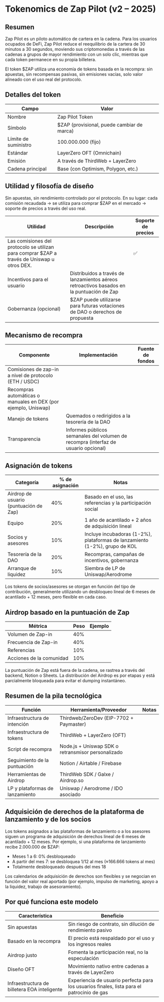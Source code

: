 # Tokenomics de Zap Pilot (v2 – 2025)

## Resumen

Zap Pilot es un piloto automático de cartera en la cadena. Para los usuarios ocupados de DeFi, Zap
Pilot reduce el reequilibrio de la cartera de 30 minutos a 30 segundos, moviendo sus criptomonedas a
través de las cadenas a grupos de mayor rendimiento con un solo clic, mientras que cada token
permanece en su propia billetera.

El token $ZAP utiliza una economía de tokens basada en la recompra: sin apuestas, sin recompensas
pasivas, sin emisiones vacías, solo valor alineado con el uso real del protocolo.

## Detalles del token

| Campo                | Valor                                      |
| -------------------- | ------------------------------------------ |
| Nombre               | Zap Pilot Token                            |
| Símbolo              | $ZAP (provisional, puede cambiar de marca) |
| Límite de suministro | 100.000.000 (fijo)                         |
| Estándar             | LayerZero OFT (Omnichain)                  |
| Emisión              | A través de ThirdWeb + LayerZero           |
| Cadena principal     | Base (con Optimism, Polygon, etc.)         |

## Utilidad y filosofía de diseño

Sin apuestas, sin rendimiento controlado por el protocolo. En su lugar: cada comisión recaudada → se
utiliza para comprar $ZAP en el mercado → soporte de precios a través del uso real.

| Utilidad                                                                                    | Descripción                                                                               | Soporte de precios |
| ------------------------------------------------------------------------------------------- | ----------------------------------------------------------------------------------------- | ------------------ |
| Las comisiones del protocolo se utilizan para comprar $ZAP a través de Uniswap u otros DEX. |                                                                                           | ✅                 |
| Incentivos para el usuario                                                                  | Distribuidos a través de lanzamientos aéreos retroactivos basados en la puntuación de Zap |                    |
| Gobernanza (opcional)                                                                       | $ZAP puede utilizarse para futuras votaciones de DAO o derechos de propuesta              |                    |

## Mecanismo de recompra

| Componente                                                     | Implementación                                                                     | Fuente de fondos |
| -------------------------------------------------------------- | ---------------------------------------------------------------------------------- | ---------------- |
| Comisiones de zap-in a nivel de protocolo (ETH / USDC)         |                                                                                    |                  |
| Recompras automáticas o manuales en DEX (por ejemplo, Uniswap) |                                                                                    |                  |
| Manejo de tokens                                               | Quemados o redirigidos a la tesorería de la DAO                                    |                  |
| Transparencia                                                  | Informes públicos semanales del volumen de recompra (interfaz de usuario opcional) |                  |

## Asignación de tokens

| Categoría                              | % de asignación | Notas                                                                       |
| -------------------------------------- | --------------- | --------------------------------------------------------------------------- |
| Airdrop de usuario (puntuación de Zap) | 40%             | Basado en el uso, las referencias y la participación social                 |
| Equipo                                 | 20%             | 1 año de acantilado + 2 años de adquisición lineal                          |
| Socios y asesores                      | 10%             | Incluye incubadoras (1-2%), plataformas de lanzamiento (1-2%), grupo de KOL |
| Tesorería de la DAO                    | 20%             | Recompras, campañas de incentivos, gobernanza                               |
| Arranque de liquidez                   | 10%             | Siembra de LP de Uniswap/Aerodrome                                          |

Los tokens de socios/asesores se otorgan en función del tipo de contribución, generalmente
utilizando un desbloqueo lineal de 6 meses de acantilado + 12 meses, pero flexible en cada caso.

## Airdrop basado en la puntuación de Zap

| Métrica                  | Peso | Ejemplo |
| ------------------------ | ---- | ------- |
| Volumen de Zap-in        | 40%  |         |
| Frecuencia de Zap-in     | 40%  |         |
| Referencias              | 10%  |         |
| Acciones de la comunidad | 10%  |         |

La puntuación de Zap está fuera de la cadena, se rastrea a través del backend, Notion o Sheets. La
distribución del Airdrop es por etapas y está parcialmente bloqueada para evitar el dumping
instantáneo.

## Resumen de la pila tecnológica

| Función                         | Herramienta/Proveedor                              | Notas |
| ------------------------------- | -------------------------------------------------- | ----- |
| Infraestructura de intención    | Thirdweb/ZeroDev (EIP-7702 + Paymaster)            |       |
| Infraestructura de tokens       | ThirdWeb + LayerZero (OFT)                         |       |
| Script de recompra              | Node.js + Uniswap SDK o retransmisor personalizado |       |
| Seguimiento de la puntuación    | Notion / Airtable / Firebase                       |       |
| Herramientas de Airdrop         | ThirdWeb SDK / Galxe / Airdrop.so                  |       |
| LP y plataformas de lanzamiento | Uniswap / Aerodrome / IDO asociado                 |       |

## Adquisición de derechos de la plataforma de lanzamiento y de los socios

Los tokens asignados a las plataformas de lanzamiento o a los asesores siguen un programa de
adquisición de derechos lineal de 6 meses de acantilado + 12 meses. Por ejemplo, si una plataforma
de lanzamiento recibe 2.000.000 de $ZAP:

- Meses 1 a 6: 0% desbloqueado
- A partir del mes 7: se desbloquea 1/12 al mes (≈166.666 tokens al mes)
- Totalmente desbloqueado después del mes 18

Los calendarios de adquisición de derechos son flexibles y se negocian en función del valor real
aportado (por ejemplo, impulso de marketing, apoyo a la liquidez, trabajo de asesoramiento).

## Por qué funciona este modelo

| Característica                               | Beneficio                                                                                  |
| -------------------------------------------- | ------------------------------------------------------------------------------------------ |
| Sin apuestas                                 | Sin riesgo de contrato, sin dilución de rendimiento pasivo                                 |
| Basado en la recompra                        | El precio está respaldado por el uso y los ingresos reales                                 |
| Airdrop justo                                | Fomenta la participación real, no la especulación                                          |
| Diseño OFT                                   | Movimiento nativo entre cadenas a través de LayerZero                                      |
| Infraestructura de billetera EOA inteligente | Experiencia de usuario perfecta para los usuarios finales, lista para el patrocinio de gas |

